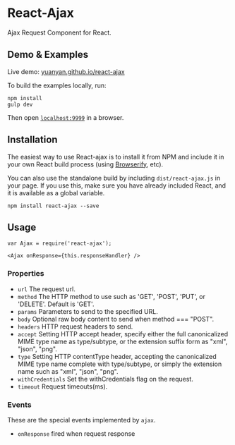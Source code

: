 React-Ajax
==============

Ajax Request Component for React.

## Demo & Examples

Live demo: [yuanyan.github.io/react-ajax](http://yuanayn.github.io/react-ajax/)

To build the examples locally, run:

```
npm install
gulp dev
```

Then open [`localhost:9999`](http://localhost:9999) in a browser.


## Installation

The easiest way to use React-ajax is to install it from NPM and include it in your own React build process (using [Browserify](http://browserify.org), etc).

You can also use the standalone build by including `dist/react-ajax.js` in your page. If you use this, make sure you have already included React, and it is available as a global variable.

```
npm install react-ajax --save
```

## Usage

```
var Ajax = require('react-ajax');

<Ajax onResponse={this.responseHandler} />
```

### Properties

* `url` The request url.
* `method` The HTTP method to use such as 'GET', 'POST', 'PUT', or 'DELETE'. Default is 'GET'.
* `params` Parameters to send to the specified URL.
* `body` Optional raw body content to send when method === "POST".
* `headers` HTTP request headers to send.
* `accept` Setting HTTP accept header, specify either the full canonicalized MIME type name as type/subtype, or the extension suffix form as "xml", "json", "png".
* `type` Setting HTTP contentType header, accepting the canonicalized MIME type name complete with type/subtype, or simply the extension name such as "xml", "json", "png".
* `withCredentials` Set the withCredentials flag on the request.
* `timeout` Request timeouts(ms).

### Events

These are the special events implemented by `ajax`.

* `onResponse` fired when request response
